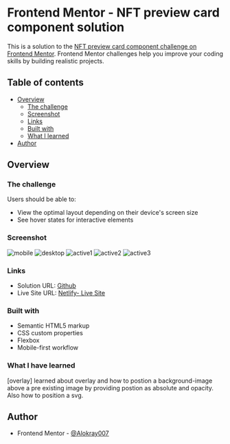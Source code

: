 # Frontend Mentor - NFT preview card component solution

This is a solution to the [NFT preview card component challenge on Frontend Mentor](https://www.frontendmentor.io/challenges/nft-preview-card-component-SbdUL_w0U). Frontend Mentor challenges help you improve your coding skills by building realistic projects.

## Table of contents

- [Overview](#overview)
  - [The challenge](#the-challenge)
  - [Screenshot](#screenshot)
  - [Links](#links)
  - [Built with](#built-with)
  - [What I learned](#what-i-learned)
- [Author](#author)

## Overview

### The challenge

Users should be able to:

- View the optimal layout depending on their device's screen size
- See hover states for interactive elements

### Screenshot

![mobile](https://raw.github.com/Alokray007/nft-preview-comp-FM/main/Screenshot/mobile.png)
![desktop](https://raw.github.com/Alokray007/nft-preview-comp-FM/main/Screenshot/desktop.png)
![active1](https://raw.github.com/Alokray007/nft-preview-comp-FM/main/Screenshot/active1.png)
![active2](https://raw.github.com/Alokray007/nft-preview-comp-FM/main/Screenshot/active2.png)
![active3](https://raw.github.com/Alokray007/nft-preview-comp-FM/main/Screenshot/active3.png)

### Links

- Solution URL: [Github](https://github.com/Alokray007/nft-preview-comp-FM)
- Live Site URL: [Netlify- Live Site](https://nftpreviewfm.netlify.app/)

### Built with

- Semantic HTML5 markup
- CSS custom properties
- Flexbox
- Mobile-first workflow


### What I have learned
[overlay] learned about overlay and how to postion a background-image above a pre existing image by providing postion as absolute and opacity. Also how to position a svg.


## Author

- Frontend Mentor - [@Alokray007](https://www.frontendmentor.io/profile/Alokray007)

